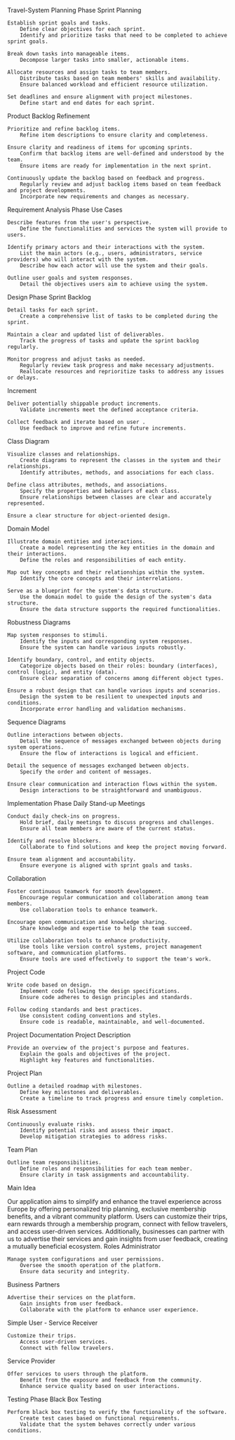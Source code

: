 Travel-System
Planning Phase
Sprint Planning

    Establish sprint goals and tasks.
        Define clear objectives for each sprint.
        Identify and prioritize tasks that need to be completed to achieve sprint goals.

    Break down tasks into manageable items.
        Decompose larger tasks into smaller, actionable items.
        
    Allocate resources and assign tasks to team members.
        Distribute tasks based on team members' skills and availability.
        Ensure balanced workload and efficient resource utilization.

    Set deadlines and ensure alignment with project milestones.
        Define start and end dates for each sprint.

Product Backlog Refinement

    Prioritize and refine backlog items.
        Refine item descriptions to ensure clarity and completeness.

    Ensure clarity and readiness of items for upcoming sprints.
        Confirm that backlog items are well-defined and understood by the team.
        Ensure items are ready for implementation in the next sprint.

    Continuously update the backlog based on feedback and progress.
        Regularly review and adjust backlog items based on team feedback and project developments.
        Incorporate new requirements and changes as necessary.

Requirement Analysis Phase
Use Cases

    Describe features from the user's perspective.
        Define the functionalities and services the system will provide to users.
        
    Identify primary actors and their interactions with the system.
        List the main actors (e.g., users, administrators, service providers) who will interact with the system.
        Describe how each actor will use the system and their goals.

    Outline user goals and system responses.
        Detail the objectives users aim to achieve using the system.

Design Phase
Sprint Backlog

    Detail tasks for each sprint.
        Create a comprehensive list of tasks to be completed during the sprint.

    Maintain a clear and updated list of deliverables.
        Track the progress of tasks and update the sprint backlog regularly.

    Monitor progress and adjust tasks as needed.
        Regularly review task progress and make necessary adjustments.
        Reallocate resources and reprioritize tasks to address any issues or delays.

Increment

    Deliver potentially shippable product increments.
        Validate increments meet the defined acceptance criteria.

    Collect feedback and iterate based on user .
        Use feedback to improve and refine future increments.

Class Diagram

    Visualize classes and relationships.
        Create diagrams to represent the classes in the system and their relationships.
        Identify attributes, methods, and associations for each class.

    Define class attributes, methods, and associations.
        Specify the properties and behaviors of each class.
        Ensure relationships between classes are clear and accurately represented.

    Ensure a clear structure for object-oriented design.

Domain Model

    Illustrate domain entities and interactions.
        Create a model representing the key entities in the domain and their interactions.
        Define the roles and responsibilities of each entity.

    Map out key concepts and their relationships within the system.
        Identify the core concepts and their interrelations.

    Serve as a blueprint for the system's data structure.
        Use the domain model to guide the design of the system's data structure.
        Ensure the data structure supports the required functionalities.

Robustness Diagrams

    Map system responses to stimuli.
        Identify the inputs and corresponding system responses.
        Ensure the system can handle various inputs robustly.

    Identify boundary, control, and entity objects.
        Categorize objects based on their roles: boundary (interfaces), control (logic), and entity (data).
        Ensure clear separation of concerns among different object types.

    Ensure a robust design that can handle various inputs and scenarios.
        Design the system to be resilient to unexpected inputs and conditions.
        Incorporate error handling and validation mechanisms.

Sequence Diagrams

    Outline interactions between objects.
        Detail the sequence of messages exchanged between objects during system operations.
        Ensure the flow of interactions is logical and efficient.

    Detail the sequence of messages exchanged between objects.
        Specify the order and content of messages.
        
    Ensure clear communication and interaction flows within the system.
        Design interactions to be straightforward and unambiguous.

Implementation Phase
Daily Stand-up Meetings

    Conduct daily check-ins on progress.
        Hold brief, daily meetings to discuss progress and challenges.
        Ensure all team members are aware of the current status.

    Identify and resolve blockers.
        Collaborate to find solutions and keep the project moving forward.

    Ensure team alignment and accountability.
        Ensure everyone is aligned with sprint goals and tasks.

Collaboration

    Foster continuous teamwork for smooth development.
        Encourage regular communication and collaboration among team members.
        Use collaboration tools to enhance teamwork.

    Encourage open communication and knowledge sharing.
        Share knowledge and expertise to help the team succeed.

    Utilize collaboration tools to enhance productivity.
        Use tools like version control systems, project management software, and communication platforms.
        Ensure tools are used effectively to support the team's work.

Project Code

    Write code based on design.
        Implement code following the design specifications.
        Ensure code adheres to design principles and standards.

    Follow coding standards and best practices.
        Use consistent coding conventions and styles.
        Ensure code is readable, maintainable, and well-documented.

Project Documentation
Project Description

    Provide an overview of the project's purpose and features.
        Explain the goals and objectives of the project.
        Highlight key features and functionalities.

Project Plan

    Outline a detailed roadmap with milestones.
        Define key milestones and deliverables.
        Create a timeline to track progress and ensure timely completion.

Risk Assessment

    Continuously evaluate risks.
        Identify potential risks and assess their impact.
        Develop mitigation strategies to address risks.

Team Plan

    Outline team responsibilities.
        Define roles and responsibilities for each team member.
        Ensure clarity in task assignments and accountability.

Main Idea

Our application aims to simplify and enhance the travel experience across Europe by offering personalized trip planning, exclusive membership benefits, and a vibrant community platform. Users can customize their trips, earn rewards through a membership program, connect with fellow travelers, and access user-driven services. Additionally, businesses can partner with us to advertise their services and gain insights from user feedback, creating a mutually beneficial ecosystem.
Roles
Administrator

    Manage system configurations and user permissions.
        Oversee the smooth operation of the platform.
        Ensure data security and integrity.

Business Partners

    Advertise their services on the platform.
        Gain insights from user feedback.
        Collaborate with the platform to enhance user experience.

Simple User - Service Receiver

    Customize their trips.
        Access user-driven services.
        Connect with fellow travelers.

Service Provider

    Offer services to users through the platform.
        Benefit from the exposure and feedback from the community.
        Enhance service quality based on user interactions.

Testing Phase
Black Box Testing

    Perform black box testing to verify the functionality of the software.
        Create test cases based on functional requirements.
        Validate that the system behaves correctly under various conditions.
